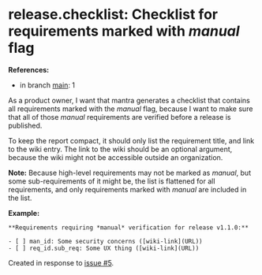 # release.checklist: Checklist for requirements marked with *manual* flag

**References:**

- in branch [main](https://github.com/mhatzl/mantra/tree/main): 1

As a product owner, I want that mantra generates a checklist that contains all requirements marked with the *manual* flag,
because I want to make sure that all of those *manual* requirements are verified before a release is published.

To keep the report compact, it should only list the requirement title, and link to the wiki entry.
The link to the wiki should be an optional argument, because the wiki might not be accessible outside an organization.

**Note:** Because high-level requirements may not be marked as *manual*, but some sub-requirements of it might be,
the list is flattened for all requirements, and only requirements marked with *manual* are included in the list.

**Example:**

```
**Requirements requiring *manual* verification for release v1.1.0:**

- [ ] man_id: Some security concerns ([wiki-link](URL))
- [ ] req_id.sub_req: Some UX thing ([wiki-link](URL))
```

Created in response to [issue #5](https://github.com/mhatzl/mantra/issues/5).
